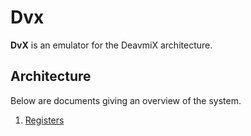 Dvx
===

**DvX** is an emulator for the DeavmiX architecture.

## Architecture

Below are documents giving an overview of the system.

1. [Registers](registers.md)